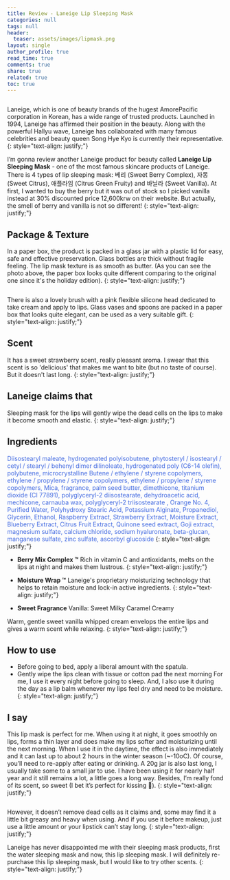 ```yaml
---
title: Review - Laneige Lip Sleeping Mask
categories: null
tags: null
header:
  teaser: assets/images/lipmask.png
layout: single
author_profile: true
read_time: true
comments: true
share: true
related: true
toc: true
---
```


<figure style="width: 400px" class="align-center">
  <img src="{{ site.url }}{{ site.baseurl }}/assets/images/lipmask-1.png" alt="">
  <figcaption></figcaption>
</figure>

Laneige, which is one of beauty brands of the hugest AmorePacific corporation in Korean, has a wide range of trusted products. Launched in 1994, Laneige has affirmed their position in the beauty. Along with the powerful Hallyu wave, Laneige has collaborated with many famous celebrities and beauty queen Song Hye Kyo is currently their representative.
{: style="text-align: justify;"}

I’m gonna review another Laneige product for beauty called **Laneige Lip Sleeping Mask** - one of the most famous skincare products of Laneige. There is 4 types of lip sleeping mask: 베리 (Sweet Berry Complex), 자몽 (Sweet Citrus), 애플라임 (Citrus Green Fruity) and 바닐라 (Sweet Vanilla). At first, I wanted to buy the berry but it was out of stock so I picked vanilla instead at 30% discounted price 12,600krw on their website. But actually, the smell of berry and vanilla is not so different!
{: style="text-align: justify;"} 

## Package & Texture

In a paper box, the product is packed in a glass jar with a plastic lid for easy, safe and effective preservation. Glass bottles are thick without fragile feeling. The lip mask texture is as smooth as butter. (As you can see the photo above, the paper box looks quite different comparing to the original one since it's the holiday edition).
{: style="text-align: justify;"}

<figure style="width: 500px" class="align-center">
  <img src="{{ site.url }}{{ site.baseurl }}/assets/images/lipmask-2.png" alt="">
  <figcaption></figcaption>
</figure>

There is also a lovely brush with a pink flexible silicone head dedicated to take cream and apply to lips. Glass vases and spoons are packed in a paper box that looks quite elegant, can be used as a very suitable gift.
{: style="text-align: justify;"}

## Scent

It has a sweet strawberry scent, really pleasant aroma. I swear that this scent is so 'delicious' that makes me want to bite (but no taste of course). But it doesn't last long.
{: style="text-align: justify;"}

## Laneige claims that

Sleeping mask for the lips will gently wipe the dead cells on the lips to make it become smooth and elastic.
{: style="text-align: justify;"}

## Ingredients

<span style="color:royalblue">Diisostearyl maleate, hydrogenated polyisobutene, phytosteryl / isostearyl / cetyl / stearyl / behenyl dimer dilinoleate, hydrogenated poly (C6-14 olefin), polybutene, microcrystalline Butene / ethylene / styrene copolymers, ethylene / propylene / styrene copolymers, ethylene / propylene / styrene copolymers, Mica, fragrance, palm seed butter, dimethicone, titanium dioxide (CI 77891), polyglyceryl-2 diisostearate, dehydroacetic acid, mechicone, carnauba wax, polyglyceryl-2 triisostearate , Orange No. 4, Purified Water, Polyhydroxy Stearic Acid, Potassium Alginate, Propanediol, Glycerin, Ethanol, Raspberry Extract, Strawberry Extract, Moisture Extract, Blueberry Extract, Citrus Fruit Extract, Quinone seed extract, Goji extract, magnesium sulfate, calcium chloride, sodium hyaluronate, beta-glucan, manganese sulfate, zinc sulfate, ascorbyl glucoside </span>
{: style="text-align: justify;"}

  * **Berry Mix Complex ™**
Rich in vitamin C and antioxidants, melts on the lips at night and makes them lustrous.
{: style="text-align: justify;"}

  * **Moisture Wrap ™**
Laneige's proprietary moisturizing technology that helps to retain moisture and lock-in active ingredients.
{: style="text-align: justify;"}

  * **Sweet Fragrance**
Vanilla: Sweet Milky Caramel Creamy

Warm, gentle sweet vanilla whipped cream envelops the entire lips and gives a warm scent while relaxing.
{: style="text-align: justify;"}

## How to use

  * Before going to bed, apply a liberal amount with the spatula.
  * Gently wipe the lips clean with tissue or cotton pad the next morning
For me, I use it every night before going to sleep. And, I also use it during the day as a lip balm whenever my lips feel dry and need to be moisture.
{: style="text-align: justify;"}

## I say
This lip mask is perfect for me. When using it at night, it goes smoothly on lips, forms a thin layer and does make my lips softer and moisturizing until the next morning. When I use it in the daytime, the effect is also immediately and it can last up to about 2 hours in the winter season (~-10oC). Of course, you’ll need to re-apply after eating or drinking. A 20g jar is also last long, I usually take some to a small jar to use. I have been using it for nearly half year and it still remains a lot, a little goes a long way. Besides, I’m really fond of its scent, so sweet (I bet it’s perfect for kissing :kiss:).
{: style="text-align: justify;"}

<figure style="width: 500px" class="align-center">
  <img src="{{ site.url }}{{ site.baseurl }}/assets/images/lipmask-3.png" alt="">
  <figcaption></figcaption>
</figure>

However, it doesn’t remove dead cells as it claims and, some may find it a little bit greasy and heavy when using. And if you use it before makeup, just use a little amount or your lipstick can’t stay long.
{: style="text-align: justify;"}

Laneige has never disappointed me with their sleeping mask products, first the water sleeping mask and now, this lip sleeping mask. I will definitely re-purchase this lip sleeping mask, but I would like to try other scents.
{: style="text-align: justify;"}